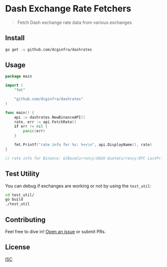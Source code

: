# Dash Exchange Rate Fetchers

> Fetch Dash exchange rate data from various exchanges

## Install

```sh
go get -u github.com/dcginfra/dashrates
```

## Usage

```go
package main

import (
	"fmt"

	"github.com/dcginfra/dashrates"
)

func main() {
	api := dashrates.NewBinanceAPI()
	rate, err := api.FetchRate()
	if err != nil {
		panic(err)
	}

	fmt.Printf("rate info for %s: %+v\n", api.DisplayName(), rate)
}

// rate info for Binance: &{BaseCurrency:DASH QuoteCurrency:BTC LastPrice:0.008977 BaseAssetVolume:0 FetchTime:2019-08-19 16:03:48.054294 -0300 -03 m=+1.817687680}
```

## Test Utility

You can debug if exchanges are working or not by using the `test_util`:

```sh
cd test_util/
go build
./test_util
```

## Contributing

Feel free to dive in! [Open an issue](https://github.com/dcginfra/dashrates/issues/new) or submit PRs.

## License

[ISC](LICENSE)
